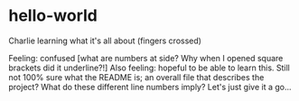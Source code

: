 # hello-world
Charlie learning what it's all about (fingers crossed)

Feeling: confused [what are numbers at side? Why when I opened square brackets did it underline?!]
Also feeling: hopeful to be able to learn this.
Still not 100% sure what the README is; an overall file that describes the project?
What do these different line numbers imply? Let's just give it a go...
